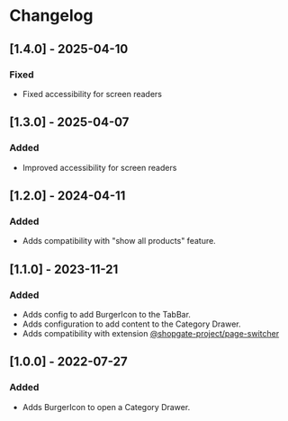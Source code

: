 # Changelog

## [1.4.0] - 2025-04-10
### Fixed
- Fixed accessibility for screen readers

## [1.3.0] - 2025-04-07
### Added
- Improved accessibility for screen readers

## [1.2.0] - 2024-04-11
### Added
- Adds compatibility with "show all products" feature.

## [1.1.0] - 2023-11-21
### Added
- Adds config to add BurgerIcon to the TabBar.
- Adds configuration to add content to the Category Drawer.
- Adds compatibility with extension [@shopgate-project/page-switcher](https://github.com/shopgate-professional-services/ext-page-switcher)

## [1.0.0] - 2022-07-27
### Added
- Adds BurgerIcon to open a Category Drawer.
